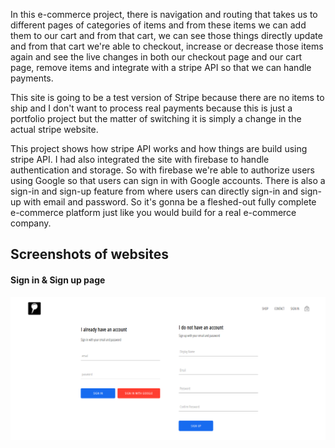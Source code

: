 In this e-commerce project, there is navigation and routing that takes us to different pages of categories of items and from these items we can add them to our cart and from that cart, we can see those things directly update and from that cart we're able to checkout, increase or decrease those items again and see the live changes in both our checkout page and our cart page, remove items and integrate with a stripe API so that we can handle payments.

This site is going to be a test version of Stripe because there are no items to ship and I don't want to process real payments because this is just a portfolio project but the matter of switching it is simply a change in the actual stripe website.

This project shows how stripe API works and how things are build using stripe API.
I had also integrated the site with firebase to handle authentication and storage. So with firebase we're able to authorize users using Google so that users can sign in with Google accounts. There is also a sign-in and sign-up feature from where users can directly sign-in and sign-up with email and password. So it's gonna be a fleshed-out fully complete e-commerce platform just like you would build for a real e-commerce company.

## Screenshots of websites

#### Sign in & Sign up page
<img src="img/login.png">
